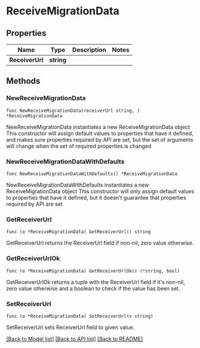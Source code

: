 # ReceiveMigrationData

## Properties

Name | Type | Description | Notes
------------ | ------------- | ------------- | -------------
**ReceiverUrl** | **string** |  | 

## Methods

### NewReceiveMigrationData

`func NewReceiveMigrationData(receiverUrl string, ) *ReceiveMigrationData`

NewReceiveMigrationData instantiates a new ReceiveMigrationData object
This constructor will assign default values to properties that have it defined,
and makes sure properties required by API are set, but the set of arguments
will change when the set of required properties is changed

### NewReceiveMigrationDataWithDefaults

`func NewReceiveMigrationDataWithDefaults() *ReceiveMigrationData`

NewReceiveMigrationDataWithDefaults instantiates a new ReceiveMigrationData object
This constructor will only assign default values to properties that have it defined,
but it doesn't guarantee that properties required by API are set

### GetReceiverUrl

`func (o *ReceiveMigrationData) GetReceiverUrl() string`

GetReceiverUrl returns the ReceiverUrl field if non-nil, zero value otherwise.

### GetReceiverUrlOk

`func (o *ReceiveMigrationData) GetReceiverUrlOk() (*string, bool)`

GetReceiverUrlOk returns a tuple with the ReceiverUrl field if it's non-nil, zero value otherwise
and a boolean to check if the value has been set.

### SetReceiverUrl

`func (o *ReceiveMigrationData) SetReceiverUrl(v string)`

SetReceiverUrl sets ReceiverUrl field to given value.



[[Back to Model list]](../README.md#documentation-for-models) [[Back to API list]](../README.md#documentation-for-api-endpoints) [[Back to README]](../README.md)


